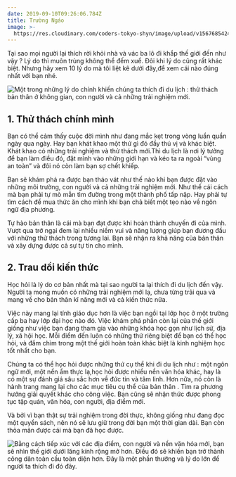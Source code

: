 ```yaml
---
date: 2019-09-10T09:26:06.784Z
title: Trường Ngáo
image: >-
  https://res.cloudinary.com/coders-tokyo-shyn/image/upload/v1567685424/download_rqspaw.jpg
---
```

Tại sao mọi người lại  thích rời khỏi nhà và vác ba lô đi khắp thế giới đến như vậy ? Lý do thì muôn trùng không thể đếm xuể. Đôi khi lý do cũng rất khác biệt. Nhưng hãy xem 10 lý do mà tôi liệt kê dưới đây,để xem cái nào đúng nhất với bạn nhé.

![Một trong những lý do chính khiến chúng ta thích đi du lịch : thử thách bản thân ở không gian, con người và cả những trải nghiệm mới.](https://res.cloudinary.com/djeghcumw/image/upload/v1533282589/blog/kenya-warriors-768x506.jpg)
<!-- more -->

## 1. Thử thách chính mình

Bạn có thể cảm thấy cuộc đời mình như đang mắc kẹt trong vòng luẩn quẩn ngày qua ngày. Hay bạn khát khao một thứ gì đó đầy thú vị và khác biệt. Khát khao có những trải nghiệm và thử thách mới.Thì du lịch là nơi lý tưởng để bạn làm điều đó, đặt mình vào những giới hạn và kéo ta ra ngoài “vùng an toàn” và đôi nó còn làm bạn sợ chết khiếp.

Bạn sẽ khám phá ra được bạn tháo vát như thế nào khi bạn được đặt vào những môi trường, con người và  cả những trải nghiệm mới. Như thể cái cách mà bạn phải tự mò mẫn tìm đường trong một thành phố tấp nập. Hay phải tự tìm cách để mua thức ăn cho mình khi bạn chả biết một tẹo nào về ngôn ngữ địa phương.

Tự hào bản thân là cái mà bạn đạt được khi hoàn thành chuyến đi của mình. Vượt qua trở ngại đem lại nhiều niềm vui và năng lượng giúp bạn đương đầu với những thử thách trong tương lai. Bạn sẽ nhận ra khả năng của bản thân và xây dựng được cả sự tự tin cho mình.

## 2. Trau dồi kiến thức
Học hỏi là lý do cơ bản nhất mà tại sao người ta lại thích đi du lịch đến vậy. Người ta mong muốn có những trải nghiệm mới lạ, chưa từng trải qua và mang về cho bản thân kĩ năng mới và cả kiến thức nữa.

Việc này mang lại tính giáo dục hơn là việc bạn ngồi tại lớp học ở một trường cấp ba hay lớp đại học nào đó. Việc khám phá phần còn lại của thế giới giống như việc bạn đang tham gia vào những khóa học gọn như lịch sử, địa lý, xã hội học. Mỗi điểm đến luôn có những thứ riêng biệt để bạn có thể học hỏi, và đắm chìm trong một thế giới hoàn toàn khác biệt là kinh nghiệm học tốt nhất cho bạn.

Chúng ta có thể học hỏi được những thứ cụ thể khi đi du lịch như : một ngôn ngữ mới, một nền ẩm thực lạ,học hỏi được nhiều nền văn hóa khác, hay là có một sự đánh giá sâu sắc hơn về đức tin và tâm linh. Hơn nữa, nó còn là hành trang mang lại cho các mục tiêu cụ thể của bản thân . Tìm ra phương hướng giải quyết khác cho công việc. Bạn cũng sẽ nhận thức được phong tục tập quán, văn hóa, con người, địa điểm mới.

Và bởi vì bạn thật sự trải nghiệm trong đời thực, không giống như đang đọc một quyển sách, nên nó sẽ lưu giữ trong đời bạn một thời gian dài. Bạn còn thỏa mãn được cái mà bạn đã học được.

![Bằng cách tiếp xúc với các địa điểm, con người và nền văn hóa mới, bạn sẽ nhìn thế giới dưới lăng kính rộng mở hơn. Điều đó sẽ khiến bạn trở thành công dân toàn cầu toàn diện hơn. Đây là một phần thưởng và lý do lớn để người ta thích đi đó đây.](https://res.cloudinary.com/djeghcumw/image/upload/v1533282589/blog/buddhist-parade-cambodia-768x576.jpg)
